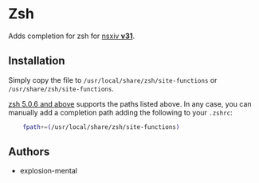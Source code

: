 # Zsh

Adds completion for zsh for [nsxiv **v31**](https://codeberg.org/nsxiv/nsxiv/src/tag/v31).

## Installation

Simply copy the file to `/usr/local/share/zsh/site-functions` or
`/usr/share/zsh/site-functions`.

[zsh 5.0.6 and above](https://zsh.sourceforge.io/releases.html) supports the
paths listed above. In any case, you can manually add a completion path adding
the following to your `.zshrc`:
```zsh
	fpath+=(/usr/local/share/zsh/site-functions)
```

## Authors

* explosion-mental
